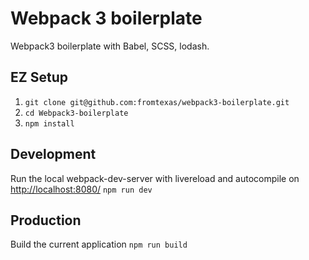 Webpack 3 boilerplate
===========
Webpack3 boilerplate with Babel, SCSS, lodash.

##  EZ Setup
1. `git clone git@github.com:fromtexas/webpack3-boilerplate.git`
2. `cd Webpack3-boilerplate`
3. `npm install`

## Development
Run the local webpack-dev-server with livereload and autocompile on [http://localhost:8080/](http://localhost:8080/)
`npm run dev`

## Production
Build the current application
`npm run build`
